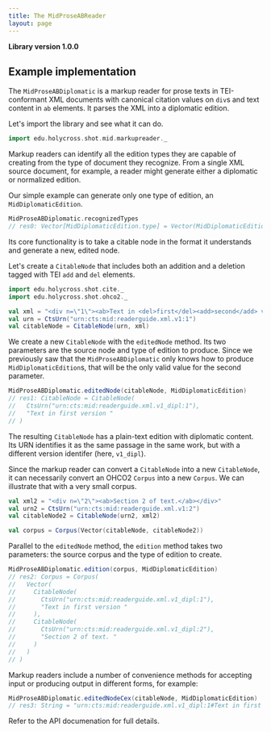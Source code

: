 ```yaml
---
title: The MidProseABReader
layout: page
---
```


**Library version 1.0.0**

## Example implementation

The `MidProseABDiplomatic` is a markup reader for prose texts in TEI-conformant XML documents with canonical citation values on `div`s and text content in `ab` elements.  It parses the XML into a diplomatic edition.

Let's import the library and see what it can do.

```scala
import edu.holycross.shot.mid.markupreader._
```

Markup readers can identify all the edition types they are capable of creating from the type of document they recognize.  From a single XML source document, for example, a reader might generate either a diplomatic or normalized edition.

Our simple example can generate only one type of edition, an `MidDiplomaticEdition`.


```scala
MidProseABDiplomatic.recognizedTypes
// res0: Vector[MidDiplomaticEdition.type] = Vector(MidDiplomaticEdition)
```

Its core functionality is to take a citable node in the format it understands and generate a new, edited node.


Let's create a `CitableNode` that includes both an addition and a deletion tagged with TEI `add` and `del` elements.

```scala
import edu.holycross.shot.cite._
import edu.holycross.shot.ohco2._

val xml = "<div n=\"1\"><ab>Text in <del>first</del><add>second</add> version</ab></div>"
val urn = CtsUrn("urn:cts:mid:readerguide.xml.v1:1")
val citableNode = CitableNode(urn, xml)
```

We create a new `CitableNode` with the `editedNode` method. Its two parameters are the source node and type of edition to produce.  Since we previously saw that the `MidProseABDiplomatic` only knows how to produce `MidDiplomaticEdition`s, that will be the only valid value for the second parameter.

```scala
MidProseABDiplomatic.editedNode(citableNode, MidDiplomaticEdition)
// res1: CitableNode = CitableNode(
//   CtsUrn("urn:cts:mid:readerguide.xml.v1_dipl:1"),
//   "Text in first version "
// )
```

The resulting `CitableNode` has a plain-text edition with diplomatic content.  Its URN identifies it as the same passage in the same work, but with a different version identifer (here, `v1_dipl`).



Since the markup reader can convert a `CitableNode` into a new `CitableNode`, it can necessarily convert an OHCO2 `Corpus` into a new `Corpus`.  We can illustrate that with a very small corpus.


```scala
val xml2 = "<div n=\"2\"><ab>Section 2 of text.</ab></div>"
val urn2 = CtsUrn("urn:cts:mid:readerguide.xml.v1:2")
val citableNode2 = CitableNode(urn2, xml2)

val corpus = Corpus(Vector(citableNode, citableNode2))
```

Parallel to the `editedNode` method, the `edition` method takes two parameters:  the source corpus and the type of edition to create.
```scala
MidProseABDiplomatic.edition(corpus, MidDiplomaticEdition)
// res2: Corpus = Corpus(
//   Vector(
//     CitableNode(
//       CtsUrn("urn:cts:mid:readerguide.xml.v1_dipl:1"),
//       "Text in first version "
//     ),
//     CitableNode(
//       CtsUrn("urn:cts:mid:readerguide.xml.v1_dipl:2"),
//       "Section 2 of text. "
//     )
//   )
// )
```

Markup readers include a number of convenience methods for accepting input or producing output in different forms, for example:

```scala
MidProseABDiplomatic.editedNodeCex(citableNode, MidDiplomaticEdition)
// res3: String = "urn:cts:mid:readerguide.xml.v1_dipl:1#Text in first version "
```

Refer to the API documenation for full details.
